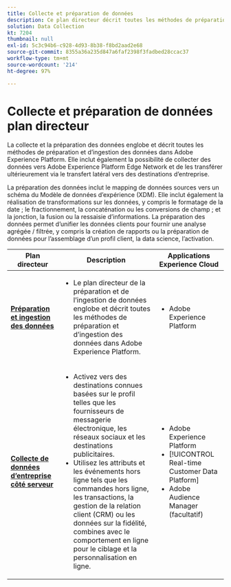 ```yaml
---
title: Collecte et préparation de données
description: Ce plan directeur décrit toutes les méthodes de préparation et d’ingestion des données dans Adobe Experience Platform.
solution: Data Collection
kt: 7204
thumbnail: null
exl-id: 5c3c94b6-c928-4d93-8b38-f8bd2aad2e68
source-git-commit: 8355a36a235d847a6faf2398f3fadbed28ccac37
workflow-type: tm+mt
source-wordcount: '214'
ht-degree: 97%

---
```


# Collecte et préparation de données plan directeur

La collecte et la préparation des données englobe et décrit toutes les méthodes de préparation et d’ingestion des données dans Adobe Experience Platform. Elle inclut également la possibilité de collecter des données vers Adobe Experience Platform Edge Network et de les transférer ultérieurement via le transfert latéral vers des destinations d’entreprise.

La préparation des données inclut le mapping de données sources vers un schéma du Modèle de données d’expérience (XDM). Elle inclut également la réalisation de transformations sur les données, y compris le formatage de la date ; le fractionnement, la concaténation ou les conversions de champ ; et la jonction, la fusion ou la ressaisie d’informations. La préparation des données permet d’unifier les données clients pour fournir une analyse agrégée / filtrée, y compris la création de rapports ou la préparation de données pour l’assemblage d’un profil client, la data science, l’activation.

| Plan directeur | Description | Applications Experience Cloud |
|---|---|---|
| **[Préparation et ingestion des données](ingestion.md)** | <ul><li>Le plan directeur de la préparation et de l’ingestion de données englobe et décrit toutes les méthodes de préparation et d’ingestion des données dans Adobe Experience Platform.</ul></li> | <ul><li> Adobe Experience Platform </ul></li> |
| **[Collecte de données d’entreprise côté serveur](server-side-collection.md)** | <ul><li>Activez vers des destinations connues basées sur le profil telles que les fournisseurs de messagerie électronique, les réseaux sociaux et les destinations publicitaires. </li><li>Utilisez les attributs et les événements hors ligne tels que les commandes hors ligne, les transactions, la gestion de la relation client (CRM) ou les données sur la fidélité, combines avec le comportement en ligne pour le ciblage et la personnalisation en ligne.</li></ul> | <ul><li>Adobe Experience Platform</li><li> [!UICONTROL Real-time Customer Data Platform]</li><li>Adobe Audience Manager (facultatif)</li></ul> |
